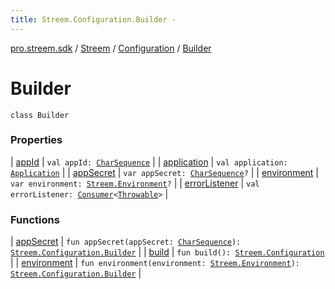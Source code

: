 ```yaml
---
title: Streem.Configuration.Builder - 
---
```


[pro.streem.sdk](../../../index.html) / [Streem](../../index.html) / [Configuration](../index.html) / [Builder](./index.html)

# Builder

`class Builder`

### Properties

| [appId](app-id.html) | `val appId: `[`CharSequence`](https://kotlinlang.org/api/latest/jvm/stdlib/kotlin/-char-sequence/index.html) |
| [application](application.html) | `val application: `[`Application`](https://developer.android.com/reference/android/app/Application.html) |
| [appSecret](app-secret.html) | `var appSecret: `[`CharSequence`](https://kotlinlang.org/api/latest/jvm/stdlib/kotlin/-char-sequence/index.html)`?` |
| [environment](environment.html) | `var environment: `[`Streem.Environment`](../../-environment/index.html)`?` |
| [errorListener](error-listener.html) | `val errorListener: `[`Consumer`](https://developer.android.com/reference/android/support/v4/util/Consumer.html)`<`[`Throwable`](https://kotlinlang.org/api/latest/jvm/stdlib/kotlin/-throwable/index.html)`>` |

### Functions

| [appSecret](app-secret.html) | `fun appSecret(appSecret: `[`CharSequence`](https://kotlinlang.org/api/latest/jvm/stdlib/kotlin/-char-sequence/index.html)`): `[`Streem.Configuration.Builder`](./index.html) |
| [build](build.html) | `fun build(): `[`Streem.Configuration`](../index.html) |
| [environment](environment.html) | `fun environment(environment: `[`Streem.Environment`](../../-environment/index.html)`): `[`Streem.Configuration.Builder`](./index.html) |

